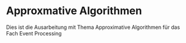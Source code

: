 # Approxmative Algorithmen
Dies ist die Ausarbeitung mit Thema Approximative Algorithmen für das Fach Event Processing
